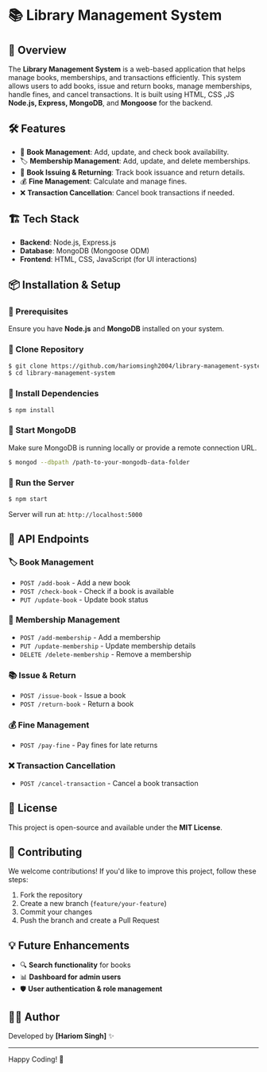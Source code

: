 # 📚 Library Management System

## 🚀 Overview
The **Library Management System** is a web-based application that helps manage books, memberships, and transactions efficiently. This system allows users to add books, issue and return books, manage memberships, handle fines, and cancel transactions. It is built using HTML, CSS ,JS  **Node.js, Express, MongoDB**, and **Mongoose** for the backend.

## 🛠️ Features
- 📖 **Book Management**: Add, update, and check book availability.
- 🏷️ **Membership Management**: Add, update, and delete memberships.
- 📑 **Book Issuing & Returning**: Track book issuance and return details.
- 💰 **Fine Management**: Calculate and manage fines.
- ❌ **Transaction Cancellation**: Cancel book transactions if needed.

## 🏗️ Tech Stack
- **Backend**: Node.js, Express.js
- **Database**: MongoDB (Mongoose ODM)
- **Frontend**: HTML, CSS, JavaScript (for UI interactions)

## 📦 Installation & Setup
### 🔹 Prerequisites
Ensure you have **Node.js** and **MongoDB** installed on your system.

### 🔹 Clone Repository
```sh
$ git clone https://github.com/hariomsingh2004/library-management-system.git
$ cd library-management-system
```

### 🔹 Install Dependencies
```sh
$ npm install
```

### 🔹 Start MongoDB
Make sure MongoDB is running locally or provide a remote connection URL.
```sh
$ mongod --dbpath /path-to-your-mongodb-data-folder
```

### 🔹 Run the Server
```sh
$ npm start
```

Server will run at: `http://localhost:5000`

## 📌 API Endpoints
### 🏷️ **Book Management**
- `POST /add-book` - Add a new book
- `POST /check-book` - Check if a book is available
- `PUT /update-book` - Update book status

### 📑 **Membership Management**
- `POST /add-membership` - Add a membership
- `PUT /update-membership` - Update membership details
- `DELETE /delete-membership` - Remove a membership

### 📚 **Issue & Return**
- `POST /issue-book` - Issue a book
- `POST /return-book` - Return a book

### 💰 **Fine Management**
- `POST /pay-fine` - Pay fines for late returns

### ❌ **Transaction Cancellation**
- `POST /cancel-transaction` - Cancel a book transaction

## 📜 License
This project is open-source and available under the **MIT License**.

## 🤝 Contributing
We welcome contributions! If you'd like to improve this project, follow these steps:
1. Fork the repository
2. Create a new branch (`feature/your-feature`)
3. Commit your changes
4. Push the branch and create a Pull Request

## 💡 Future Enhancements
- 🔍 **Search functionality** for books
- 📊 **Dashboard for admin users**
- 🛡️ **User authentication & role management**

## 👨‍💻 Author
Developed by **[Hariom Singh]** ✨

---
Happy Coding! 🚀

